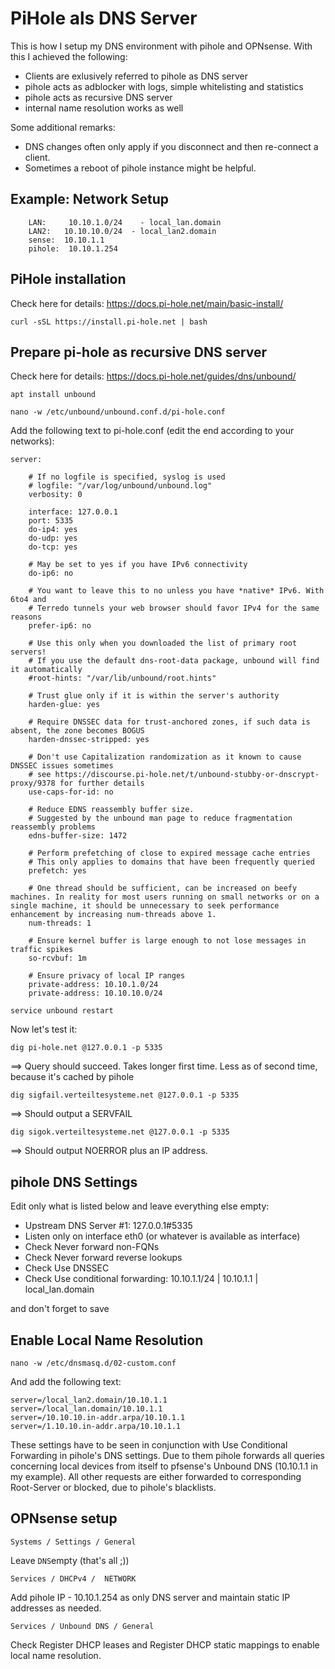 # PiHole als DNS Server

This is how I setup my DNS environment with pihole and OPNsense. With this I achieved the following:

+ Clients are exlusively referred to pihole as DNS server
+ pihole acts as adblocker with logs, simple whitelisting and statistics
+ pihole acts as recursive DNS server
+ internal name resolution works as well

Some additional remarks:

+ DNS changes often only apply if you disconnect and then re-connect a client.
+ Sometimes a reboot of pihole instance might be helpful.

## Example: Network Setup
```
    LAN:     10.10.1.0/24    - local_lan.domain
    LAN2:   10.10.10.0/24  - local_lan2.domain
    sense:  10.10.1.1
    pihole:  10.10.1.254
```

## PiHole installation
Check here for details: https://docs.pi-hole.net/main/basic-install/
```
curl -sSL https://install.pi-hole.net | bash
```

## Prepare pi-hole as recursive DNS server

Check here for details: https://docs.pi-hole.net/guides/dns/unbound/

```
apt install unbound
```
```
nano -w /etc/unbound/unbound.conf.d/pi-hole.conf
```

Add the following text to pi-hole.conf (edit the end according to your networks): 
```
server: 

    # If no logfile is specified, syslog is used
    # logfile: "/var/log/unbound/unbound.log"
    verbosity: 0

    interface: 127.0.0.1
    port: 5335
    do-ip4: yes
    do-udp: yes
    do-tcp: yes

    # May be set to yes if you have IPv6 connectivity
    do-ip6: no

    # You want to leave this to no unless you have *native* IPv6. With 6to4 and
    # Terredo tunnels your web browser should favor IPv4 for the same reasons
    prefer-ip6: no

    # Use this only when you downloaded the list of primary root servers!
    # If you use the default dns-root-data package, unbound will find it automatically
    #root-hints: "/var/lib/unbound/root.hints"

    # Trust glue only if it is within the server's authority
    harden-glue: yes

    # Require DNSSEC data for trust-anchored zones, if such data is absent, the zone becomes BOGUS
    harden-dnssec-stripped: yes

    # Don't use Capitalization randomization as it known to cause DNSSEC issues sometimes
    # see https://discourse.pi-hole.net/t/unbound-stubby-or-dnscrypt-proxy/9378 for further details
    use-caps-for-id: no

    # Reduce EDNS reassembly buffer size.
    # Suggested by the unbound man page to reduce fragmentation reassembly problems
    edns-buffer-size: 1472

    # Perform prefetching of close to expired message cache entries
    # This only applies to domains that have been frequently queried
    prefetch: yes

    # One thread should be sufficient, can be increased on beefy machines. In reality for most users running on small networks or on a single machine, it should be unnecessary to seek performance enhancement by increasing num-threads above 1.
    num-threads: 1

    # Ensure kernel buffer is large enough to not lose messages in traffic spikes
    so-rcvbuf: 1m

    # Ensure privacy of local IP ranges
    private-address: 10.10.1.0/24
    private-address: 10.10.10.0/24
```

```
service unbound restart
```

Now let's test it:

```
dig pi-hole.net @127.0.0.1 -p 5335
```

==> Query should succeed. Takes longer first time. Less as of second time, because it's cached by pihole

```
dig sigfail.verteiltesysteme.net @127.0.0.1 -p 5335
```

==> Should output a SERVFAIL

```
dig sigok.verteiltesysteme.net @127.0.0.1 -p 5335
```

==> Should output NOERROR plus an IP address.

## pihole DNS Settings 

Edit only what is listed below and leave everything else empty:

+ Upstream DNS Server #1: 127.0.0.1#5335
+ Listen only on interface eth0 (or whatever is available as interface)
+ Check Never forward non-FQNs
+ Check Never forward reverse lookups
+ Check Use DNSSEC
+ Check Use conditional forwarding: 10.10.1.1/24 | 10.10.1.1 | local_lan.domain

and don't forget to save

## Enable Local Name Resolution
```
nano -w /etc/dnsmasq.d/02-custom.conf
```

And add the following text:
```
server=/local_lan2.domain/10.10.1.1
server=/local_lan.domain/10.10.1.1
server=/10.10.10.in-addr.arpa/10.10.1.1
server=/1.10.10.in-addr.arpa/10.10.1.1
```
These settings have to be seen in conjunction with Use Conditional Forwarding in pihole's DNS settings. Due to them pihole forwards all queries concerning local devices from itself to pfsense's Unbound DNS (10.10.1.1 in my example). All other requests are either forwarded to corresponding Root-Server or blocked, due to pihole's blacklists.


## OPNsense setup
```
Systems / Settings / General
```
Leave `DNS`empty (that's all  ;))
```
Services / DHCPv4 /  NETWORK
```
Add pihole IP - 10.10.1.254 as only DNS server and maintain static IP addresses as needed.
```
Services / Unbound DNS / General
```
Check Register DHCP leases and Register DHCP static mappings to enable local name resolution.

